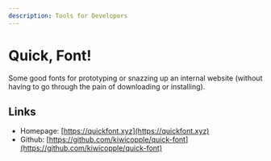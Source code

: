 ```yaml
---
description: Tools for Developers
---
```


# Quick, Font!

Some good fonts for prototyping or snazzing up an internal website (without having to go through the pain of downloading or installing).

## Links

- Homepage: [https://quickfont.xyz](https://quickfont.xyz)
- Github: [https://github.com/kiwicopple/quick-font](https://github.com/kiwicopple/quick-font)
